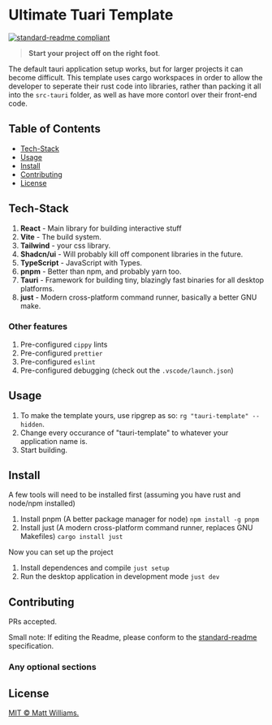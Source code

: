# Ultimate Tuari Template

[![standard-readme compliant](https://img.shields.io/badge/readme%20style-standard-brightgreen.svg?style=flat-square)](https://github.com/RichardLitt/standard-readme)

> **Start your project off on the right foot**.

The default tauri application setup works, but for larger projects it can become difficult.
This template uses cargo workspaces in order to allow the developer to seperate their rust code
into libraries, rather than packing it all into the `src-tauri` folder, as well as have more contorl
over their front-end code.


## Table of Contents

- [Tech-Stack](#tech-stack)
- [Usage](#usage)
- [Install](#install)
- [Contributing](#contributing)
- [License](#license)

## Tech-Stack

1. **React** - Main library for building interactive stuff
2. **Vite** - The build system.
3. **Tailwind** - your css library.
4. **Shadcn/ui** - Will probably kill off component libraries in the future.
5. **TypeScript** - JavaScript with Types.
6. **pnpm** -  Better than npm, and probably yarn too.
7. **Tauri** - Framework for building tiny, blazingly fast binaries for all desktop platforms.
8. **just** - Modern cross-platform command runner, basically a better GNU make.

### Other features

1. Pre-configured `cippy` lints
2. Pre-configured `prettier`
3. Pre-configured `eslint`
4. Pre-configured debugging (check out the `.vscode/launch.json`)

## Usage

1. To make the template yours, use ripgrep as so: `rg "tauri-template" --hidden`.
2. Change every occurance of "tauri-template" to whatever your application name is.
3. Start building.

## Install

A few tools will need to be installed first (assuming you have rust and node/npm installed)

1. Install pnpm (A better package manager for node) `npm install -g pnpm`
2. Install just (A modern cross-platform command runner, replaces GNU Makefiles) `cargo install just`

Now you can set up the project

1. Install dependences and compile `just setup`
2. Run the desktop application in development mode `just dev`


## Contributing

PRs accepted.

Small note: If editing the Readme, please conform to the [standard-readme](https://github.com/RichardLitt/standard-readme) specification.

### Any optional sections

## License

[MIT © Matt Williams.](../LICENSE)
